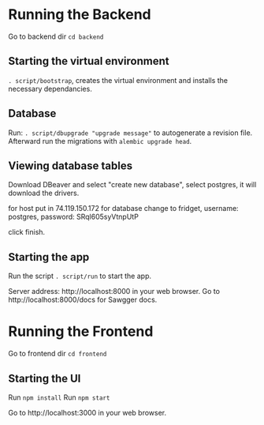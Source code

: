 # Running the Backend

Go to backend dir ```cd backend```

## Starting the virtual environment

```. script/bootstrap```, creates the virtual environment and installs the necessary dependancies.

## Database

Run: ```. script/dbupgrade "upgrade message"``` to autogenerate a revision file. Afterward run the migrations with ```alembic upgrade head```.

## Viewing database tables

Download DBeaver and select "create new database", select postgres, it will download the drivers.

for host put in 74.119.150.172 for database change to fridget, username: postgres, password: SRql605syVtnpUtP

click finish.

## Starting the app

Run the script ```. script/run``` to start the app.

Server address: http://localhost:8000 in your web browser.
Go to http://localhost:8000/docs for Sawgger docs.

# Running the Frontend

Go to frontend dir ```cd frontend```

## Starting the UI

Run ```npm install```
Run ```npm start``` 

Go to http://localhost:3000 in your web browser.
